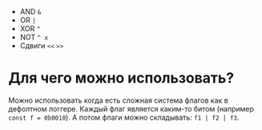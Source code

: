 - AND `&`
- OR `|`
- XOR `^`
- NOT `^ x`
- Сдвиги  `<<` `>>`
# Для чего можно использовать?
Можно использовать когда есть сложная система флагов как в дефолтном логгере.
Каждый флаг является каким-то битом (например `const f = 0b0010`). А потом флаги можно складывать: `f1 | f2 | f3`.